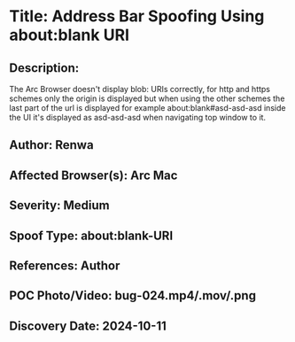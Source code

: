 # Title: Address Bar Spoofing Using about:blank URI

## Description: 
The Arc Browser doesn't display blob: URIs correctly, for http and https schemes only the origin is displayed but when using the other schemes the last part of the url is displayed for example about:blank#asd-asd-asd inside the UI it's displayed as asd-asd-asd when navigating top window to it.


## Author: Renwa

## Affected Browser(s): Arc Mac

## Severity: Medium

## Spoof Type: about:blank-URI

## References: Author

## POC Photo/Video: bug-024.mp4/.mov/.png

## Discovery Date: 2024-10-11

